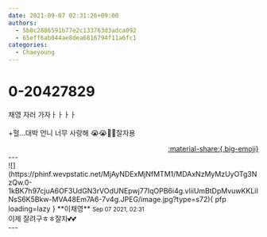 ```yaml
---
date: 2021-09-07 02:31:26+09:00
authors:
  - 5b8c2886591b77e2c133763d3adca092
  - 65eff6ab044ae8dea6816794f11a6fc1
categories:
  - Chaeyoung
---
```


# 0-20427829

<div class="post-container" markdown="1">
<div class="content-container md-sidebar__scrollwrap" markdown="1">

채영 자러 가자ㅏㅏㅏㅏ<br><br>+헐...대박 언니 너무 사랑해 😭😭🥺💕잘자용

</div>
</div>

<div style="text-align: right;" markdown="1">
<a href="https://weverse.io/fromis9/fanpost/0-20427829" style="text-align: right;">:material-share:{.big-emoji}</a>
</div>
---

<div class="comments-container md-sidebar__scrollwrap" markdown="1">
<div class="comment" markdown="1">
<div class='id-container' markdown="1">
![](https://phinf.wevpstatic.net/MjAyNDExMjNfMTM1/MDAxNzMyMzUyOTg3NzQw.0-1kBK7h97cjuA6OF3UdGN3rVOdUNEpwj77IqOPB6i4g.vliiUmBtDpMvuwKKLiINsS6K5Bkw-MVA48Em7A6-7v4g.JPEG/image.jpg?type=s72){ pfp loading=lazy }
**<span class="artist">이채영</span>** <small>Sep 07 2021, 02:31</small><br>
</div>
<div class='comment-body' markdown="1">
이제 잘려구ㅎㅎ잘자💕💕
</div>
</div>
</div>
---
